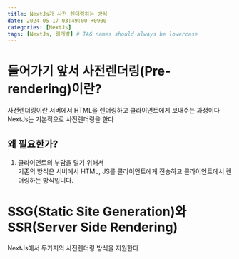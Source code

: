 ```yaml
---
title: NextJs가 사전 렌더링하는 방식
date: 2024-05-17 03:49:00 +0900
categories: [NextJs]
tags: [NextJs, 웹개발] # TAG names should always be lowercase
---
```


# 들어가기 앞서 사전렌더링(Pre-rendering)이란?

사전렌더링이란 서버에서 HTML을 렌더링하고 클라이언트에게 보내주는 과정이다  
NextJs는 기본적으로 사전렌더링을 한다

## 왜 필요한가?

1. 클라이언트의 부담을 덜기 위해서  
   기존의 방식은 서버에서 HTML, JS를 클라이언트에게 전송하고 클라이언트에서 렌더링하는 방식입니다.

# SSG(Static Site Generation)와 SSR(Server Side Rendering)

NextJs에서 두가지의 사전렌더링 방식을 지원한다
